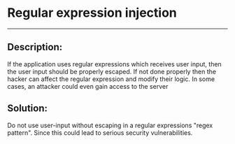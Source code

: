 # Regular expression injection
-------

## Description:

If the application uses regular expressions which receives user input,
then the user input should be properly escaped.
If not done properly then the hacker can affect the regular expression and modify their
logic. In some cases, an attacker could even gain access to the server


## Solution:

Do not use user-input without escaping in a regular expressions "regex pattern".
Since this could lead to serious security vulnerabilities.
